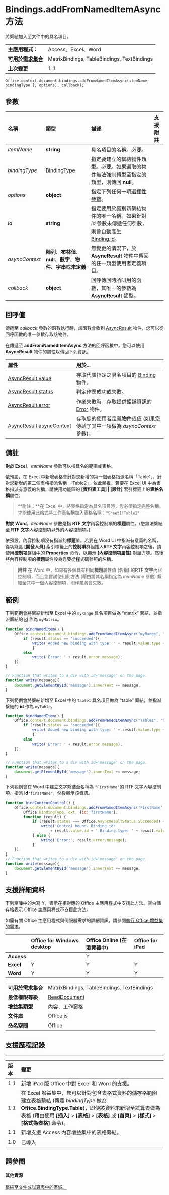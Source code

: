 
# <a name="bindings.addfromnameditemasync-method"></a>Bindings.addFromNamedItemAsync 方法
將繫結加入至文件中的具名項目。

|||
|:-----|:-----|
|**主應用程式︰**|Access、Excel、Word|
|**可用於[需求集合](../../docs/overview/specify-office-hosts-and-api-requirements.md)**|MatrixBindings, TableBindings, TextBindings|
|**上次變更**|1.1|

```
Office.context.document.bindings.addFromNamedItemAsync(itemName, bindingType [, options], callback);
```


## <a name="parameters"></a>參數



|**名稱**|**類型**|**描述**|**支援附註**|
|:-----|:-----|:-----|:-----|
| _itemName_|**string**|具名項目的名稱。必要。||
| _bindingType_|[BindingType](../../reference/shared/bindingtype-enumeration.md)|指定要建立的繫結物件類型。必要。如果選取的物件無法強制轉型至指定的類型，則傳回 **null**。||
| _options_|**object**|指定下列任何一項[選擇性參數](../../docs/develop/asynchronous-programming-in-office-add-ins.md#passing-optional-parameters-to-asynchronous-methods)。||
| _id_|**string**|指定要用於識別新繫結物件的唯一名稱。如果針對 _id_ 參數未傳遞任何引數，則會自動產生 [Binding.id](../../reference/shared/binding.id.md)。||
| _asyncContext_|**陣列**、**布林值**、**null**、**數字**、**物件**、**字串**或**未定義**|無變更的情況下，於 **AsyncResult** 物件中傳回的任一類型使用者定義項目。||
| _callback_|**object**|回呼傳回時所叫用的函數，其唯一的參數為 **AsyncResult** 類型。||

## <a name="callback-value"></a>回呼值

傳遞至 _callback_ 參數的函數執行時，該函數會收到 [AsyncResult](../../reference/shared/asyncresult.md) 物件，您可以從回呼函數的唯一參數存取該物件。

在傳遞至 **addFromNamedItemAsync** 方法的回呼函數中，您可以使用 **AsyncResult** 物件的屬性以傳回下列資訊。



|**屬性**|**用於...**|
|:-----|:-----|
|[AsyncResult.value](../../reference/shared/asyncresult.value.md)|存取代表指定之具名項目的 [Binding](../../reference/shared/binding.md) 物件。|
|[AsyncResult.status](../../reference/shared/asyncresult.status.md)|判定作業成功或失敗。|
|[AsyncResult.error](../../reference/shared/asyncresult.error.md)|作業失敗時，存取提供錯誤資訊的 [Error](../../reference/shared/error.md) 物件。|
|[AsyncResult.asyncContext](../../reference/shared/asyncresult.asynccontext.md)|存取您的使用者定義**物件**或值 (如果您傳遞了其中一項做為 _asyncContext_ 參數)。|

## <a name="remarks"></a>備註

 **對於 Excel**，_itemName_ 參數可以指具名的範圍或表格。

依預設，在 Excel 中新增表格會針對您新增的第一個表格指派名稱「Table1」，針對您新增的第二個表格指派名稱 「Table2」，依此類推。若要在 Excel UI 中為表格指派有意義的名稱，請使用功能區的 **[資料表工具] | [設計]** 索引標籤上的**表格名稱**屬性。


 >**附註：**在 Excel 中，將表格指定為具名項目時，您必須指定完整名稱，才能使用此格式將工作表名稱加入表格名稱：`"Sheet1!Table1"`

 **對於 Word**，_itemName_ 參數是指 **RTF 文字**內容控制項的**標題**屬性。(您無法繫結至 **RTF 文字**內容控制項以外的內容控制項。)

依預設，內容控制項沒有指派的**標題**值。若要在 Word UI 中指派有意義的名稱，從功能區 **[開發人員]** 索引標籤上的**控制項**群組插入**RTF 文字**內容控制項之後，請使用**控制項**群組中的 **Properties** 命令，以顯示 **[內容控制項屬性]** 對話方塊。然後將內容控制項的**標題**屬性設為您要從程式碼參照的名稱。


 >**附註**  在 Word 中，如果有多個具有相同**標題**屬性值 (名稱) 的**RTF 文字**內容控制項，而且您嘗試使用此方法 (藉由將其名稱指定為 _itemName_ 參數) 繫結至其中一個內容控制項，則作業將會失敗。


## <a name="example"></a>範例

下列範例會將繫結新增至 Excel 中的 `myRange` 具名項目做為 “matrix” 繫結，並指派繫結的 [id](../../reference/shared/binding.id.md) 作為 `myMatrix`。


```js
function bindNamedItem() {
    Office.context.document.bindings.addFromNamedItemAsync("myRange", "matrix", {id:'myMatrix'}, function (result) {
        if (result.status == 'succeeded'){
            write('Added new binding with type: ' + result.value.type + ' and id: ' + result.value.id);
            }
        else
            write('Error: ' + result.error.message);
    });
}

// Function that writes to a div with id='message' on the page.
function write(message){
    document.getElementById('message').innerText += message; 
}
```

下列範例會將繫結新增至 Excel 中的 `Table1` 具名項目做為 “table” 繫結，並指派繫結的 **id** 作為 `myTable`。




```js
function bindNamedItem() {
    Office.context.document.bindings.addFromNamedItemAsync("Table1", "table", {id:'myTable'}, function (result) {
        if (result.status == 'succeeded'){
            write('Added new binding with type: ' + result.value.type + ' and id: ' + result.value.id);
            }
        else
            write('Error: ' + result.error.message);
    });
}

// Function that writes to a div with id='message' on the page.
function write(message){
    document.getElementById('message').innerText += message; 
}
```

下列範例會在 Word 中建立文字繫結至名稱為 `"FirstName"`的 RTF 文字內容控制項、指派 **id**`"firstName"`，然後顯示該資訊。




```js
function bindContentControl() {
    Office.context.document.bindings.addFromNamedItemAsync('FirstName', 
        Office.BindingType.Text, {id:'firstName'},
        function (result) {
            if (result.status === Office.AsyncResultStatus.Succeeded) {
                write('Control bound. Binding.id: '
                    + result.value.id + ' Binding.type: ' + result.value.type);
            } else {
                write('Error:', result.error.message);
            }
    });
}
// Function that writes to a div with id='message' on the page.
function write(message){
    document.getElementById('message').innerText += message; 
}
```


## <a name="support-details"></a>支援詳細資料


下列矩陣中的大寫 Y，表示在相對應的 Office 主應用程式中支援此方法。空白儲存格表示 Office 主應用程式不支援此方法。

如需有關 Office 主應用程式與伺服器需求的詳細資訊，請參閱[執行 Office 增益集的需求](../../docs/overview/requirements-for-running-office-add-ins.md)。

||**Office for Windows desktop**|**Office Online (在瀏覽器中)**|**Office for iPad**|
|:-----|:-----|:-----|:-----|
|**Access**||Y||
|**Excel**|Y|Y|Y|
|**Word**|Y|Y|Y|

|||
|:-----|:-----|
|**可用於需求集合**|MatrixBindings, TableBindings, TextBindings|
|**最低權限等級**|[ReadDocument](../../docs/develop/requesting-permissions-for-api-use-in-content-and-task-pane-add-ins.md)|
|**增益集類型**|內容、工作窗格|
|**文件庫**|Office.js|
|**命名空間**|Office|

## <a name="support-history"></a>支援歷程記錄



****


|**版本**|**變更**|
|:-----|:-----|
|1.1|新增 iPad 版 Office 中對 Excel 和 Word 的支援。|
|1.1|在 Excel 增益集中，您可以針對包含表格式資料的儲存格範圍建立表格繫結 (傳遞 _bindingType_ 做為 **Office.BindingType.Table**)，即使該資料未新增至試算表做為表格 (藉由使用 **[插入]**  >  **[表格]**  >  **[表格]** 或 **[首頁]**  >  **[樣式]**  >  **[格式為表格]** 命令)。|
|1.1|新增支援 Access 內容增益集中的表格繫結。 |
|1.0|已導入|

## <a name="see-also"></a>請參閱



#### <a name="other-resources"></a>其他資源


[繫結至文件或試算表中的區域。](../../docs/develop/bind-to-regions-in-a-document-or-spreadsheet.md#add-a-binding-to-a-named-item)
